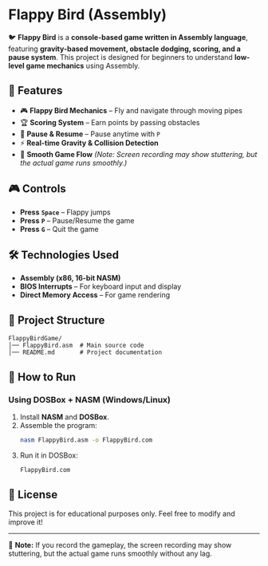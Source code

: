 # Flappy Bird (Assembly)

🐦 **Flappy Bird** is a **console-based game written in Assembly language**, featuring **gravity-based movement, obstacle dodging, scoring, and a pause system**. This project is designed for beginners to understand **low-level game mechanics** using Assembly.

## 🌟 Features

- 🎮 **Flappy Bird Mechanics** – Fly and navigate through moving pipes
- 🏆 **Scoring System** – Earn points by passing obstacles
- 🛑 **Pause & Resume** – Pause anytime with `P`
- ⚡ **Real-time Gravity & Collision Detection**
- 🔄 **Smooth Game Flow** *(Note: Screen recording may show stuttering, but the actual game runs smoothly.)*

## 🎮 Controls

- **Press** **`Space`** – Flappy jumps
- **Press** **`P`** – Pause/Resume the game
- **Press** **`G`** – Quit the game

## 🛠️ Technologies Used

- **Assembly (x86, 16-bit NASM)**
- **BIOS Interrupts** – For keyboard input and display
- **Direct Memory Access** – For game rendering

## 📂 Project Structure

```
FlappyBirdGame/
│── FlappyBird.asm  # Main source code
│── README.md       # Project documentation
```

## 🚀 How to Run

### **Using DOSBox + NASM (Windows/Linux)**

1. Install **NASM** and **DOSBox**.
2. Assemble the program:
   ```sh
   nasm FlappyBird.asm -o FlappyBird.com
   ```
3. Run it in DOSBox:
   ```sh
   FlappyBird.com
   ```

## 📜 License

This project is for educational purposes only. Feel free to modify and improve it!

---

📌 **Note:** If you record the gameplay, the screen recording may show stuttering, but the actual game runs smoothly without any lag.


